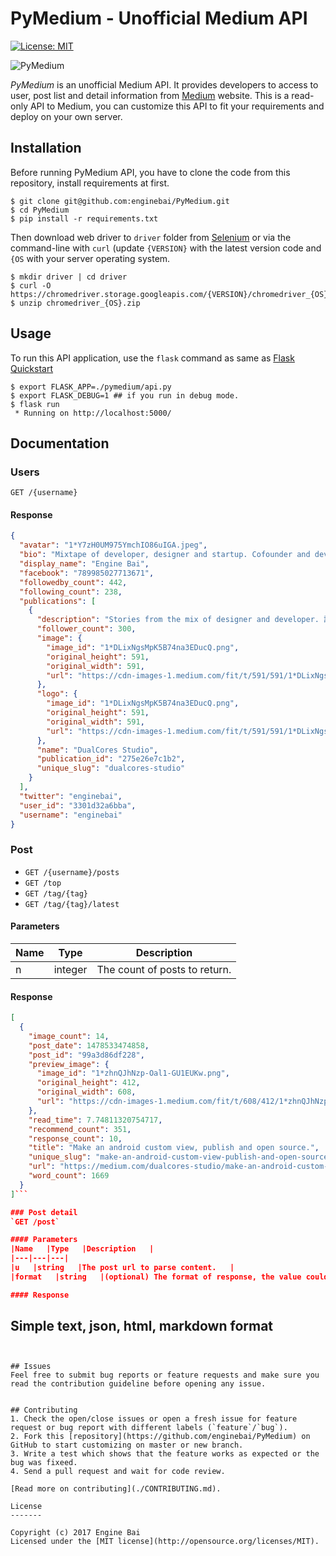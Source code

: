 # PyMedium - Unofficial Medium API

[![License: MIT](https://img.shields.io/badge/License-MIT-yellow.svg)](https://opensource.org/licenses/MIT)

![PyMedium](https://raw.githubusercontent.com/enginebai/PyMedium/master/art/graphic.png)

*PyMedium* is an unofficial Medium API. It provides developers to access to user, post list and detail information from [Medium](
https://medium.com/) website. This is a read-only API to Medium, you can customize this API to fit your requirements and deploy on your own server.

## Installation
Before running PyMedium API, you have to clone the code from this repository, install requirements at first.

```shell
$ git clone git@github.com:enginebai/PyMedium.git
$ cd PyMedium
$ pip install -r requirements.txt
```

Then download web driver to `driver` folder from [Selenium](http://selenium-python.readthedocs.io/) or via the command-line with `curl` (update `{VERSION}` with the latest version code and `{OS` with your server operating system.

```shell
$ mkdir driver | cd driver
$ curl -O https://chromedriver.storage.googleapis.com/{VERSION}/chromedriver_{OS}.zip
$ unzip chromedriver_{OS}.zip
```

## Usage
To run this API application, use the `flask` command as same as [Flask Quickstart](http://flask.pocoo.org/docs/0.12/quickstart/)

```shell
$ export FLASK_APP=./pymedium/api.py
$ export FLASK_DEBUG=1 ## if you run in debug mode.
$ flask run
 * Running on http://localhost:5000/
```

## Documentation

### Users
`GET /{username}`

#### Response
```json
{
  "avatar": "1*Y7zH0UM975YmchIO86uIGA.jpeg",
  "bio": "Mixtape of developer, designer and startup. Cofounder and developer of DualCores Studio. Follow my technical blog: http://enginebai.logdown.com/",
  "display_name": "Engine Bai",
  "facebook": "789985027713671",
  "followedby_count": 442,
  "following_count": 238,
  "publications": [
    {
      "description": "Stories from the mix of designer and developer. 設計與工程的交織，混搭激盪出不同的想像。",
      "follower_count": 300,
      "image": {
        "image_id": "1*DLixNgsMpK5B74na3EDucQ.png",
        "original_height": 591,
        "original_width": 591,
        "url": "https://cdn-images-1.medium.com/fit/t/591/591/1*DLixNgsMpK5B74na3EDucQ.png"
      },
      "logo": {
        "image_id": "1*DLixNgsMpK5B74na3EDucQ.png",
        "original_height": 591,
        "original_width": 591,
        "url": "https://cdn-images-1.medium.com/fit/t/591/591/1*DLixNgsMpK5B74na3EDucQ.png"
      },
      "name": "DualCores Studio",
      "publication_id": "275e26e7c1b2",
      "unique_slug": "dualcores-studio"
    }
  ],
  "twitter": "enginebai",
  "user_id": "3301d32a6bba",
  "username": "enginebai"
}
```

### Post
* `GET /{username}/posts`
* `GET /top`
* `GET /tag/{tag}`
* `GET /tag/{tag}/latest`

#### Parameters
|Name   |Type   |Description   |
|---|---|---|
|n   |integer   |The count of posts to return.   |

#### Response
```json
[
  {
    "image_count": 14,
    "post_date": 1478533474858,
    "post_id": "99a3d86df228",
    "preview_image": {
      "image_id": "1*zhnQJhNzp-Oal1-GU1EUKw.png",
      "original_height": 412,
      "original_width": 608,
      "url": "https://cdn-images-1.medium.com/fit/t/608/412/1*zhnQJhNzp-Oal1-GU1EUKw.png"
    },
    "read_time": 7.74811320754717,
    "recommend_count": 351,
    "response_count": 10,
    "title": "Make an android custom view, publish and open source.",
    "unique_slug": "make-an-android-custom-view-publish-and-open-source-99a3d86df228",
    "url": "https://medium.com/dualcores-studio/make-an-android-custom-view-publish-and-open-source-99a3d86df228",
    "word_count": 1669
  }
]```

### Post detail
`GET /post`

#### Parameters
|Name   |Type   |Description   |
|---|---|---|
|u   |string   |The post url to parse content.   |
|format   |string   |(optional) The format of response, the value could be `text`, `html`, `md`, `json`, default is `text`.   |

#### Response
```
## Simple text, json, html, markdown format
```


## Issues
Feel free to submit bug reports or feature requests and make sure you read the contribution guideline before opening any issue.


## Contributing
1. Check the open/close issues or open a fresh issue for feature request or bug report with different labels (`feature`/`bug`).
2. Fork this [repository](https://github.com/enginebai/PyMedium) on GitHub to start customizing on master or new branch.
3. Write a test which shows that the feature works as expected or the bug was fixeed.
4. Send a pull request and wait for code review.

[Read more on contributing](./CONTRIBUTING.md).

License
-------

Copyright (c) 2017 Engine Bai
Licensed under the [MIT license](http://opensource.org/licenses/MIT).
